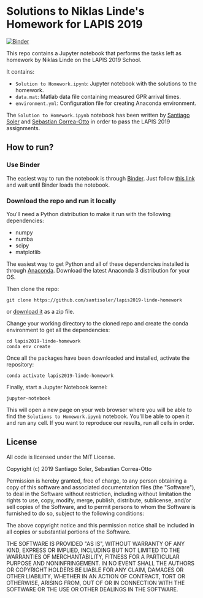 # Solutions to Niklas Linde's Homework for LAPIS 2019

[![Binder](https://mybinder.org/badge_logo.svg)](https://mybinder.org/v2/gh/santisoler/lapis2019-linde-homework/master)

This repo contains a Jupyter notebook that performs the tasks left as homework by Niklas
Linde on the LAPIS 2019 School.

It contains:

- `Solution to Homework.ipynb`: Jupyter notebook with the solutions to the homework.
- `data.mat`: Matlab data file containing measured GPR arrival times.
- `environment.yml`: Configuration file for creating Anaconda environment.

The `Solution to Homework.ipynb` notebook has been written by
[Santiago Soler](https://github.com/santisoler) and
[Sebastian Correa-Otto](https://github.com/sacaliza)
in order to pass the LAPIS 2019 assignments.


## How to run?

### Use Binder

The easiest way to run the notebook is through [Binder](https://mybinder.org).
Just follow
[this link](https://mybinder.org/v2/gh/santisoler/lapis2019-linde-homework/master)
and wait until Binder loads the notebook.

### Download the repo and run it locally

You'll need a Python distribution to make it run with the following dependencies:
- numpy
- numba
- scipy
- matplotlib

The easiest way to get Python and all of these dependencies installed is through
[Anaconda](https://www.anaconda.com/).
Download the latest Anaconda 3 distribution for your OS.

Then clone the repo:

```
git clone https://github.com/santisoler/lapis2019-linde-homework
```

or
[download it](https://github.com/santisoler/lapis2019-linde-homework/archive/master.zip)
as a zip file.

Change your working directory to the cloned repo and create the conda environment to get
all the dependencies:
```
cd lapis2019-linde-homework
conda env create
```

Once all the packages have been downloaded and installed, activate the repository:
```
conda activate lapis2019-linde-homework
```

Finally, start a Jupyter Notebook kernel:
```
jupyter-notebook
```
This will open a new page on your web browser where you will be able to find the
`Solutions to Homework.ipynb` notebook.
You'll be able to open it and run any cell.
If you want to reproduce our results, run all cells in order.


## License

All code is licensed under the MIT License.

Copyright (c) 2019 Santiago Soler, Sebastian Correa-Otto

Permission is hereby granted, free of charge, to any person obtaining a copy of this software and associated documentation files (the "Software"), to deal in the Software without restriction, including without limitation the rights to use, copy, modify, merge, publish, distribute, sublicense, and/or sell copies of the Software, and to permit persons to whom the Software is furnished to do so, subject to the following conditions:

The above copyright notice and this permission notice shall be included in all
copies or substantial portions of the Software.

THE SOFTWARE IS PROVIDED "AS IS", WITHOUT WARRANTY OF ANY KIND, EXPRESS OR
IMPLIED, INCLUDING BUT NOT LIMITED TO THE WARRANTIES OF MERCHANTABILITY,
FITNESS FOR A PARTICULAR PURPOSE AND NONINFRINGEMENT. IN NO EVENT SHALL THE
AUTHORS OR COPYRIGHT HOLDERS BE LIABLE FOR ANY CLAIM, DAMAGES OR OTHER
LIABILITY, WHETHER IN AN ACTION OF CONTRACT, TORT OR OTHERWISE, ARISING FROM,
OUT OF OR IN CONNECTION WITH THE SOFTWARE OR THE USE OR OTHER DEALINGS IN THE
SOFTWARE.
